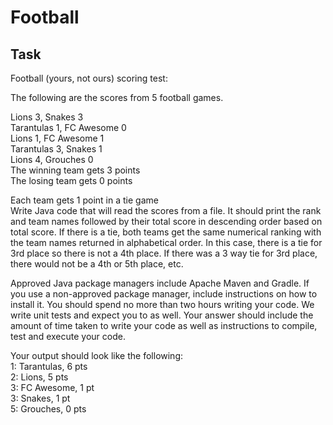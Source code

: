 # Football

## Task

Football (yours, not ours) scoring test:


The following are the scores from 5 football games.

Lions 3, Snakes 3<br>
Tarantulas 1, FC Awesome 0<br>
Lions 1, FC Awesome 1<br>
Tarantulas 3, Snakes 1<br>
Lions 4, Grouches 0<br>
The winning team gets 3 points<br>
The losing team gets 0 points<br>

Each team gets 1 point in a tie game <br>
Write Java code that will read the scores from a file.  It should print the rank and team names followed by their total score in descending order based on total score. If there is a tie, both teams get the same numerical ranking with the team names returned in alphabetical order.  In this case, there is a tie for 3rd place so there is not a 4th place.  If there was a 3 way tie for 3rd place, there would not be a 4th or 5th place, etc.

Approved Java package managers include Apache Maven and Gradle.  If you use a non-approved package manager, include instructions on how to install it.  You should spend no more than two hours writing your code.  We write unit tests and expect you to as well.  Your answer should include the amount of time taken to write your code as well as instructions to compile, test and execute your code.

Your output should look like the following:<br>
1: Tarantulas, 6 pts<br>
2: Lions, 5 pts<br>
3: FC Awesome, 1 pt<br>
3: Snakes, 1 pt<br>
5: Grouches, 0 pts<br>
